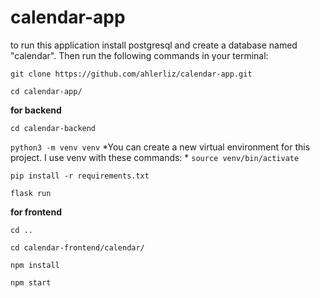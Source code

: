 # calendar-app


to run this application install postgresql and create a database named "calendar". Then run the following commands in your terminal:

`git clone https://github.com/ahlerliz/calendar-app.git`

`cd calendar-app/`

**for backend**

`cd calendar-backend`


`python3 -m venv venv`
*You can create a new virtual environment for this project. I use venv with these commands: *
`source venv/bin/activate`

`pip install -r requirements.txt`

`flask run`

**for frontend**

`cd ..`

`cd calendar-frontend/calendar/`

`npm install`

`npm start`

